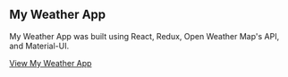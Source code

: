 ## My Weather App

My Weather App was built using React, Redux, Open Weather Map's API, and Material-UI.

[View My Weather App](https://gentle-tor-32712.herokuapp.com/#/home)